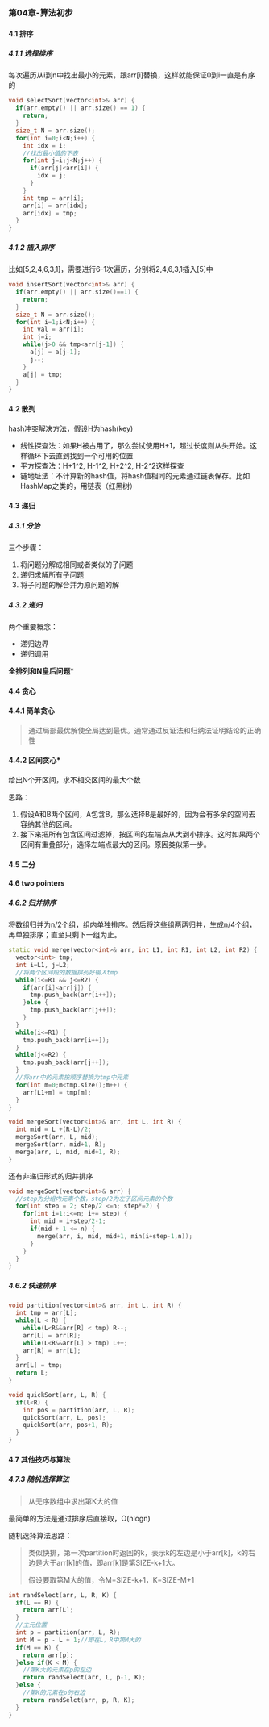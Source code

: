 ### 第04章-算法初步

#### 4.1 排序

##### 4.1.1 选择排序

每次遍历从i到n中找出最小的元素，跟arr[i]替换，这样就能保证0到i一直是有序的

```c++
void selectSort(vector<int>& arr) {
  if(arr.empty() || arr.size() == 1) {
    return;
  }
  size_t N = arr.size();
  for(int i=0;i<N;i++) {
    int idx = i;
    //找出最小值的下表
    for(int j=i;j<N;j++) {
      if(arr[j]<arr[i]) {
        idx = j;
      }
    }
    int tmp = arr[i];
    arr[i] = arr[idx];
    arr[idx] = tmp;
  }
}
```

##### 4.1.2 插入排序

比如[5,2,4,6,3,1]，需要进行6-1次遍历，分别将2,4,6,3,1插入[5]中

```c++
void insertSort(vector<int>& arr) {
  if(arr.empty() || arr.size()==1) {
    return;
  }
  size_t N = arr.size();
  for(int i=1;i<N;i++) {
    int val = arr[i];
    int j=i;
    while(j>0 && tmp<arr[j-1]) {
      a[j] = a[j-1];
      j--;
    }
    a[j] = tmp;
  }
}
```

#### 4.2 散列

hash冲突解决方法，假设H为hash(key)

- 线性探查法：如果H被占用了，那么尝试使用H+1，超过长度则从头开始。这样循环下去直到找到一个可用的位置
- 平方探查法：H+1^2, H-1^2, H+2^2, H-2^2这样探查
- 链地址法：不计算新的hash值，将hash值相同的元素通过链表保存。比如HashMap之类的，用链表（红黑树）

#### 4.3 递归

##### 4.3.1 分治

三个步骤：

1. 将问题分解成相同或者类似的子问题
2. 递归求解所有子问题
3. 将子问题的解合并为原问题的解

##### 4.3.2 递归

两个重要概念：

- 递归边界
- 递归调用

**全排列和N皇后问题***

#### 4.4 贪心

#### 4.4.1 简单贪心

> 通过局部最优解使全局达到最优。通常通过反证法和归纳法证明结论的正确性

#### 4.4.2 区间贪心*

给出N个开区间，求不相交区间的最大个数

思路：

1. 假设A和B两个区间，A包含B，那么选择B是最好的，因为会有多余的空间去容纳其他的区间。
2. 接下来把所有包含区间过滤掉，按区间的左端点从大到小排序。这时如果两个区间有重叠部分，选择左端点最大的区间。原因类似第一步。

#### 4.5 二分

#### 4.6 two pointers

##### 4.6.2 归并排序

将数组归并为n/2个组，组内单独排序。然后将这些组两两归并，生成n/4个组，再单独排序；直至只剩下一组为止。

```c++
static void merge(vector<int>& arr, int L1, int R1, int L2, int R2) {
  vector<int> tmp;
  int i=L1, j=L2;
  //将两个区间段的数据排列好输入tmp
  while(i<=R1 && j<=R2) {
    if(arr[i]<arr[j]) {
      tmp.push_back(arr[i++]);
    }else {
      tmp.push_back(arr[j++]);
    }
  }
  while(i<=R1) {
    tmp.push_back(arr[i++]);
  }
  while(j<=R2) {
    tmp.push_back(arr[j++]);
  }
  //将arr中的元素按顺序替换为tmp中元素
  for(int m=0;m<tmp.size();m++) {
    arr[L1+m] = tmp[m];
  }
}

void mergeSort(vector<int>& arr, int L, int R) {
  int mid = L +(R-L)/2;
  mergeSort(arr, L, mid);
  mergeSort(arr, mid+1, R);
  merge(arr, L, mid, mid+1, R);
}
```

还有非递归形式的归并排序

```c++
void mergeSort(vector<int>& arr) {
  //step为分组内元素个数，step/2为左子区间元素的个数
  for(int step = 2; step/2 <=n; step*=2) {
    for(int i=1;i<=n; i+= step) {
      int mid = i+step/2-1;
      if(mid + 1 <= n) {
        merge(arr, i, mid, mid+1, min(i+step-1,n));
      }
    }
  }
}
```



##### 4.6.2 快速排序

```c++
void partition(vector<int>& arr, int L, int R) {
  int tmp = arr[L];
  while(L < R) {
    while(L<R&&arr[R] < tmp) R--;
    arr[L] = arr[R];
    while(L<R&&arr[L] > tmp) L++;
    arr[R] = arr[L];
  }
  arr[L] = tmp;
  return L;
}

void quickSort(arr, L, R) {
  if(l<R) {
    int pos = partition(arr, L, R);
    quickSort(arr, L, pos);
    quickSort(arr, pos+1, R);
  }
}
```

#### 4.7 其他技巧与算法

##### 4.7.3 随机选择算法

> 从无序数组中求出第K大的值

最简单的方法是通过排序后直接取，O(nlogn)

随机选择算法思路：

> 类似快排，第一次partition时返回的k，表示k的左边是小于arr[k]，k的右边是大于arr[k]的值，即arr[k]是第SIZE-k+1大。
>
> 假设要取第M大的值，令M=SIZE-k+1，K=SIZE-M+1

```c++
int randSelect(arr, L, R, K) {
  if(L == R) {
    return arr[L];
  }
  //主元位置
  int p = partition(arr, L, R);
  int M = p - L + 1;//即在L，R中第M大的
  if(M == K) {
    return arr[p];
  }else if(K < M) {
    //第K大的元素在p的左边
    return randSelect(arr, L, p-1, K);
  }else {
    //第K的元素在p的右边
    return randSelct(arr, p, R, K);
  }
}
```

